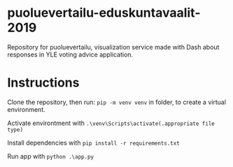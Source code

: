# puoluevertailu-eduskuntavaalit-2019

Repository for puoluevertailu, visualization service made with Dash about responses in YLE voting advice application.

# Instructions

Clone the repository, then run:
`pip -m venv venv`
in folder, to create a virtual environment.

Activate environtment with
`.\venv\Scripts\activate(.appropriate file type)`

Install dependencies with
`pip install -r requirements.txt`

Run app with
`python .\app.py`